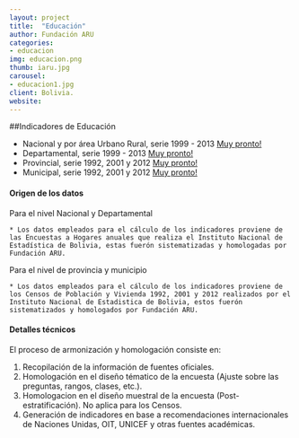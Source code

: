```yaml
---
layout: project
title:  "Educación"
author: Fundación ARU
categories:
- educacion
img: educacion.png
thumb: iaru.jpg
carousel:
- educacion1.jpg
client: Bolivia.
website: 
---
```

##Indicadores de Educación

* Nacional y por área Urbano Rural, serie 1999 - 2013 [Muy pronto!]()
* Departamental, serie 1999 - 2013 [Muy pronto!]()
* Provincial, serie 1992, 2001 y 2012 [Muy pronto!]() 
* Municipal, serie 1992, 2001 y 2012 [Muy pronto!]()

#### Origen de los datos

Para el nivel Nacional y Departamental 

	* Los datos empleados para el cálculo de los indicadores proviene de las Encuestas a Hogares anuales que realiza el Instituto Nacional de Estadística de Bolivia, estas fuerón sistematizadas y homologadas por Fundación ARU.

Para el nivel de provincia y municipio

	* Los datos empleados para el cálculo de los indicadores proviene de los Censos de Población y Vivienda 1992, 2001 y 2012 realizados por el Instituto Nacional de Estadistica de Bolivia, estos fuerón sistematizados y homologados por Fundación ARU.

#### Detalles técnicos

El proceso de armonización y homologación consiste en:

1. Recopilación de la información de fuentes oficiales.
2. Homologación en el diseño tématico de la encuesta (Ajuste sobre las preguntas, rangos, clases, etc.).
3. Homologacion en el diseño muestral de la encuesta (Post-estratificación). No aplica para los Censos.
4. Generación de indicadores en base a recomendaciones internacionales de Naciones Unidas, OIT, UNICEF y otras fuentes académicas.

